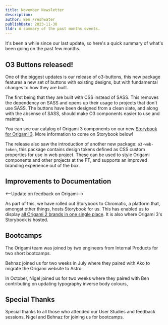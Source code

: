 ```yaml
---
title: November Newsletter
description:
author: Ben Freshwater
publishDate: 2023-11-30
tldr: A summary of the past months events.
---
```


It's been a while since our last update, so here's a quick summary of what's been going on the past few months.

## O3 Buttons released!

One of the biggest updates is our release of o3-buttons, this new package features a new set of buttons with existing designs, but with fundamental changes to how they are built.

The first being that they are built with CSS instead of SASS. This removes the dependency on SASS and opens up their usage to projects that don't use SASS. The buttons have been designed from a clean slate, and along with the absense of SASS, should make O3 components easier to use and maintain.

You can see our catalog of Origami 3 components on our new [Storybook for Origami 3](https://main--64faf6b1815b6c0106f82e74.chromatic.com/). More information to come on Storybook below!

The release also saw the introduction of another new package: `o3-web-token`, this package contains design tokens defined as CSS custom properties for use in web project. These can be used to style Origami components and other projects at the FT, and supports an improved branding experience out of the box.

## Improvements to Documentation

<--Update on feedback on Origami-->

As part of this, we have rolled out Storybook to Chromatic, a platform that, amongst other things, hosts Storybook for us. This has enabled us to display [all Origami 2 brands in one single place](https://main--655f72ec522e424302dc6201.chromatic.com/?path=/docs/origami-2--docs). It is also where Origami 3's Storybook is hosted.

## Bootcamps

The Origami team was joined by two engineers from Internal Products for two short bootcamps.

Behnaz joined us for two weeks in July where they paired with Ako to migrate the Origami website to Astro.

In October, Nigel joined us for two weeks where they paired with Ben contributing on updating typography inverse body colours,

## Special Thanks

Special thanks to all those who attended our User Studies and feedback sessions, Nigel and Behnaz for joining us for bootcamps.

